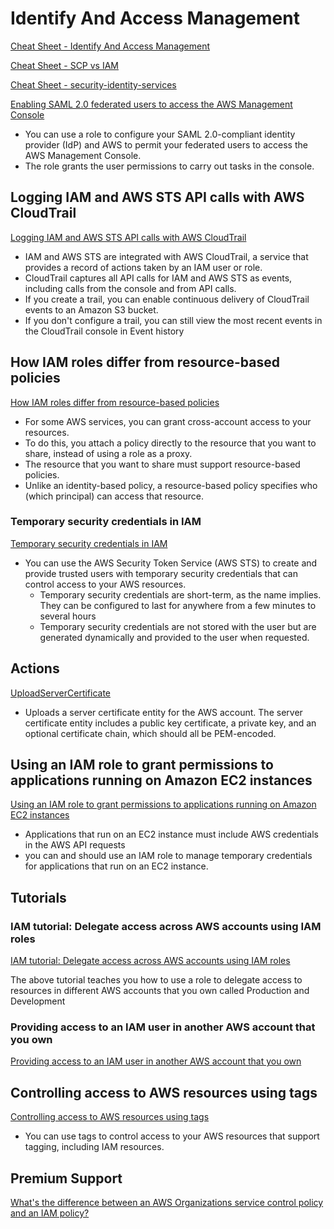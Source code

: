 # Identify And Access Management

[Cheat Sheet - Identify And Access Management](https://tutorialsdojo.com/aws-identity-and-access-management-iam)

[Cheat Sheet - SCP vs IAM](https://tutorialsdojo.com/service-control-policies-scp-vs-iam-policies)

[Cheat Sheet - security-identity-services](https://tutorialsdojo.com/aws-cheat-sheets-security-identity-services)

[Enabling SAML 2.0 federated users to access the AWS Management Console](https://docs.aws.amazon.com/IAM/latest/UserGuide/id_roles_providers_enable-console-saml.html)

- You can use a role to configure your SAML 2.0-compliant identity provider (IdP) and AWS to permit your federated users to access the AWS Management Console. 
- The role grants the user permissions to carry out tasks in the console.


## Logging IAM and AWS STS API calls with AWS CloudTrail

[Logging IAM and AWS STS API calls with AWS CloudTrail](https://docs.aws.amazon.com/IAM/latest/UserGuide/cloudtrail-integration.html)

- IAM and AWS STS are integrated with AWS CloudTrail, a service that provides a record of actions taken by an IAM user or role.
- CloudTrail captures all API calls for IAM and AWS STS as events, including calls from the console and from API calls. 
- If you create a trail, you can enable continuous delivery of CloudTrail events to an Amazon S3 bucket. 
- If you don't configure a trail, you can still view the most recent events in the CloudTrail console in Event history



## How IAM roles differ from resource-based policies

[How IAM roles differ from resource-based policies](https://docs.aws.amazon.com/IAM/latest/UserGuide/id_roles_compare-resource-policies.html)

- For some AWS services, you can grant cross-account access to your resources.
- To do this, you attach a policy directly to the resource that you want to share, instead of using a role as a proxy.
- The resource that you want to share must support resource-based policies. 
-  Unlike an identity-based policy, a resource-based policy specifies who (which principal) can access that resource.


### Temporary security credentials in IAM

[Temporary security credentials in IAM](https://docs.aws.amazon.com/IAM/latest/UserGuide/id_credentials_temp.html)

- You can use the AWS Security Token Service (AWS STS) to create and provide trusted users with temporary security credentials that can control access to your AWS resources.
  - Temporary security credentials are short-term, as the name implies. They can be configured to last for anywhere from a few minutes to several hours
  - Temporary security credentials are not stored with the user but are generated dynamically and provided to the user when requested.


## Actions

[UploadServerCertificate](https://docs.aws.amazon.com/IAM/latest/APIReference/API_UploadServerCertificate.html)

- Uploads a server certificate entity for the AWS account. The server certificate entity includes a public key certificate, a private key, and an optional certificate chain, which should all be PEM-encoded.

## Using an IAM role to grant permissions to applications running on Amazon EC2 instances

[Using an IAM role to grant permissions to applications running on Amazon EC2 instances](https://docs.aws.amazon.com/IAM/latest/UserGuide/id_roles_use_switch-role-ec2.html#roles-usingrole-ec2instance-roles)

- Applications that run on an EC2 instance must include AWS credentials in the AWS API requests
- you can and should use an IAM role to manage temporary credentials for applications that run on an EC2 instance.

## Tutorials

### IAM tutorial: Delegate access across AWS accounts using IAM roles

[IAM tutorial: Delegate access across AWS accounts using IAM roles](https://docs.aws.amazon.com/IAM/latest/UserGuide/tutorial_cross-account-with-roles.html)

The above tutorial teaches you how to use a role to delegate access to resources in different AWS accounts that you own called Production and Development

### Providing access to an IAM user in another AWS account that you own

[Providing access to an IAM user in another AWS account that you own](https://docs.aws.amazon.com/IAM/latest/UserGuide/id_roles_common-scenarios_aws-accounts.html)


## Controlling access to AWS resources using tags

[Controlling access to AWS resources using tags](https://docs.aws.amazon.com/IAM/latest/UserGuide/access_tags.html)

- You can use tags to control access to your AWS resources that support tagging, including IAM resources. 


## Premium Support

[What's the difference between an AWS Organizations service control policy and an IAM policy?](https://console.aws.amazon.com/console/home?nc2=h_ct&src=header-signin&hashArgs=%23)


